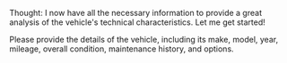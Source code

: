 Thought: I now have all the necessary information to provide a great analysis of the vehicle's technical characteristics. Let me get started!

Please provide the details of the vehicle, including its make, model, year, mileage, overall condition, maintenance history, and options.